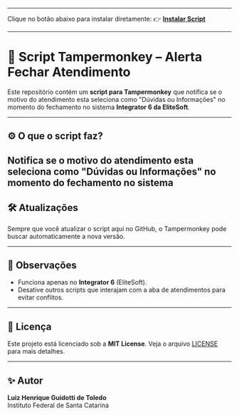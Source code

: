 
---

  Clique no botão abaixo para instalar diretamente:
👉 **[Instalar Script](https://raw.githubusercontent.com/devluiztoledo/alerta-fechar-atendimento/main/alerta-fechar-atendimento.user.js)**





---

# 📄 Script Tampermonkey – Alerta Fechar Atendimento
Este repositório contém um **script para Tampermonkey** que notifica se o motivo do atendimento esta seleciona como "Dúvidas ou Informações" no momento do fechamento no sistema **Integrator 6 da EliteSoft**.

---

## ⚙️ O que o script faz?

Notifica se o motivo do atendimento esta seleciona como "Dúvidas ou Informações" no momento do fechamento no sistema
---

## 🛠️ Atualizações

Sempre que você atualizar o script aqui no GitHub, o Tampermonkey pode buscar automaticamente a nova versão.

---

## 🧠 Observações

- Funciona apenas no **Integrator 6** (EliteSoft).
- Desative outros scripts que interajam com a aba de atendimentos para evitar conflitos.


---

## 📄 Licença

Este projeto está licenciado sob a **MIT License**. Veja o arquivo [LICENSE](LICENSE) para mais detalhes.

---

## ✨ Autor

**Luiz Henrique Guidotti de Toledo**  
Instituto Federal de Santa Catarina  
